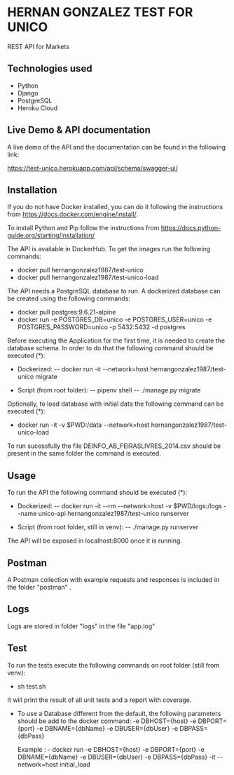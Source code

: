 # HERNAN GONZALEZ TEST FOR UNICO

REST API for Markets

## Technologies used

 - Python
 - Django 
 - PostgreSQL
 - Heroku Cloud

## Live Demo & API documentation

A live demo of the API and the documentation can be found in the following link:

https://test-unico.herokuapp.com/api/schema/swagger-ui/


## Installation

If you do not have Docker installed, you can do it following the instructions from https://docs.docker.com/engine/install/.

To install Python and Pip follow the instructions from https://docs.python-guide.org/starting/installation/


The API is available in DockerHub. To get the images run the following commands:
 - docker pull hernangonzalez1987/test-unico
 - docker pull hernangonzalez1987/test-unico-load 


The API needs a PostgreSQL database to run. A dockerized database can be created using the following commands:
 - docker pull postgres:9.6.21-alpine
 - docker run -e POSTGRES_DB=unico -e POSTGRES_USER=unico -e POSTGRES_PASSWORD=unico -p 5432:5432 -d postgres


Before executing the Application for the first time, it is needed to create the database schema. In order to do that the following command should be executed (*):

  - Dockerized:
    --  docker run -it --network=host hernangonzalez1987/test-unico migrate

  - Script (from root folder):
    --  pipenv shell
    --  ./manage.py migrate


Optionally, to load database with initial data the following command can be executed (*):

 - docker run -it -v $PWD:/data --network=host hernangonzalez1987/test-unico-load  

To run sucessfully the file DEINFO_AB_FEIRASLIVRES_2014.csv should be present in the same folder the command is executed.


## Usage

To run the API the following command should be executed (*):

  - Dockerized:
    --  docker run -it --rm --network=host -v $PWD/logs:/logs --name unico-api hernangonzalez1987/test-unico runserver

  - Script (from root folder, still in venv):
    --  ./manage.py runserver

 The API will be exposed in localhost:8000 once it is running. 


## Postman

A Postman collection with example requests and responses is included in the folder "postman" .

## Logs

Logs are stored in folder "logs" in the file "app.log"

## Test

To run the tests execute the following commands on root folder (still from venv):

 - sh test.sh

It will print the result of all unit tests and a report with coverage.







* To use a Database different from the default,  the following parameters should be add to the docker command:
    -e DBHOST={host} 
    -e DBPORT={port} 
    -e DBNAME={dbName} 
    -e DBUSER={dbUser} 
    -e DBPASS={dbPass} 

  Example : - docker run -e DBHOST={host} -e DBPORT={port} -e DBNAME={dbName} -e DBUSER={dbUser} -e DBPASS={dbPass} -it --network=host initial_load 